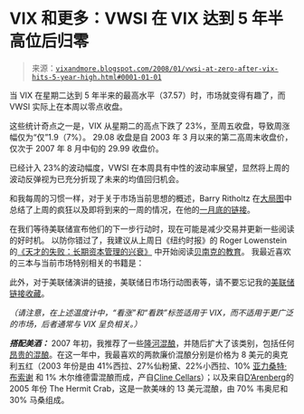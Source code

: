 <!--yml

category: 未分类

日期：2024-05-18 18:45:57

-->

# VIX 和更多：VWSI 在 VIX 达到 5 年半高位后归零

> 来源：[`vixandmore.blogspot.com/2008/01/vwsi-at-zero-after-vix-hits-5-year-high.html#0001-01-01`](http://vixandmore.blogspot.com/2008/01/vwsi-at-zero-after-vix-hits-5-year-high.html#0001-01-01)

当 VIX 在星期二达到 5 年半来的最高水平（37.57）时，市场就变得有趣了，而 VWSI 实际上在本周以零点收盘。

这些统计奇点之一是，VIX 从星期二的高点下跌了 23%，至周五收盘，导致周涨幅仅为“仅”1.9（7%）。 29.08 收盘是自 2003 年 3 月以来的第二高周末收盘价，仅次于 2007 年 8 月中旬的 29.99 收盘价。

已经计入 23%的波动幅度，VWSI 在本周具有中性的波动率展望，显然将上周的波动反弹视为已充分折现了未来的均值回归机会。

和我每周的习惯一样，对于关于市场当前思想的概述，Barry Ritholtz 在[大局图](http://bigpicture.typepad.com/)中总结了上周的疯狂以及即将到来的一周的情况，在他的[一月底的链接](http://bigpicture.typepad.com/comments/2008/01/end-of-january.html)。

在我们等待美联储宣布他们的下一步行动时，现在可能是减少交易并更新一些阅读的好时机。 以防你错过了，我建议从上周日《纽约时报》的 Roger Lowenstein 的[《天才的失败：长期资本管理的兴衰》](http://www.amazon.com/When-Genius-Failed-Long-Term-Management/dp/0375758259) 中开始阅读[贝南克的教育](http://www.nytimes.com/2008/01/20/magazine/20Ben-Bernanke-t.html?_r=2&oref=slogin&oref=slogin)。 我最近喜欢的三本与当前市场特别相关的书籍是：

此外，对于美联储演讲的链接，美联储日市场行动图表等，请不要忘记我的[美联储链接收藏](http://vixandmore.blogspot.com/2007/03/fed-links.html)。

*（请注意，在上述温度计中，“看涨”和“看跌”标签适用于 VIX，而不适用于更广泛的市场，后者通常与 VIX 呈负相关。）*

***搭配美酒：*** 2007 年初，我推荐了一些[隆河混酿](http://vixandmore.blogspot.com/search/label/Rhone%20blend)，并随后扩大了该类别，包括任何[昂贵的混酿](http://vixandmore.blogspot.com/search/label/inexpensive%20blend)。在这一年中，我最喜欢的两款廉价混酿分别是价格为 8 美元的奥克利五红（2003 年份是由 41%西拉、27%仙粉黛、22%小西拉、10% [亚力桑特·布索谢](http://www.winepros.org/wine101/grape_profiles/alicante.htm) 和 1% 木尔维德雷混酿而成，产自[Cline Cellars](http://www.clinecellars.com/)）；以及来自[D’Arenberg](http://www.blogger.com/70%25%20viognier%20and%2030%25%20marsanne)的 2005 年份 The Hermit Crab，这是一款美味的 13 美元混酿，由 70% 韦奥尼和 30% 马桑组成。
